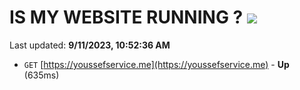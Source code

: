 # IS MY WEBSITE RUNNING ? [![](https://img.shields.io/static/v1?label=Sponsor&message=%E2%9D%A4&logo=GitHub&color=%23fe8e86)](https://github.com/sponsors/<username>)

Last updated: **9/11/2023, 10:52:36 AM**

- `GET` [https://youssefservice.me](https://youssefservice.me) - **Up** (635ms)
